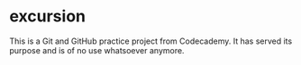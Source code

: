 # excursion
This is a Git and GitHub practice project from Codecademy. It has served its purpose and is of no use whatsoever anymore.
